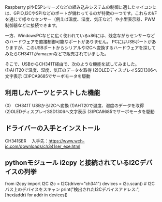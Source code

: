 Raspberry piやESPシリーズなどの組み込みシステムの制御に適したマイコンには、GPIO,I2CやSPIなどのポートが備わってるのが特徴の一つです。これらのI/Fを通じて様々なセンサー（例えば温度、湿度、気圧など）や小型表示器、PWM制御器などに接続できます。

一方、WindowsPCなどに広く使われているx86には、残念ながらセンサーなどのハードウェアを直接制御可能なポートがありません。
PCにはUSBポートがありますが、このUSBポートからシリアルやI2Cへ変換するハードウェアを探してみたらCH341Tがamazonなどで販売されていました。

そこで、USBからCH341T経由で、次のような機能を試してみました。
(1)AHT20で温度、湿度、気圧のデータを取得
(2)OLEDディスプレイSSD1306へ文字表示
(3)PCA9685でサーボモータを駆動

## 利用したパーツとテストした機能
(0)　CH341T USBからI2Cへ変換
(1)AHT20で温度、湿度のデータを取得
(2)OLEDディスプレイSSD1306へ文字表示
(3)PCA9685でサーボモータを駆動
##
## ドライバーの入手とインストール
  CH341SER
　入手先：https://www.wch-ic.com/downloads/ch341ser_exe.html

## pythonモジュール i2cpy と接続されているI2Cデバイスの列挙

from i2cpy import I2C
i2c = I2C(driver="ch341")
devices = i2c.scan()  # I2Cバス上のデバイスをスキャン
print("検出されたI2Cデバイスアドレス:", [hex(addr) for addr in devices])

 
